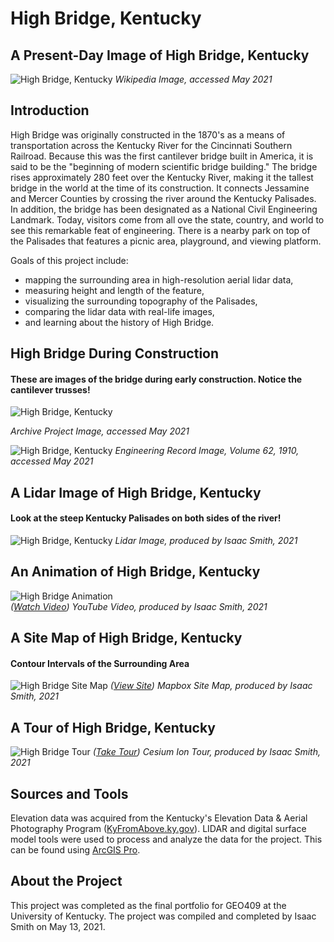 # High Bridge, Kentucky

## A Present-Day Image of High Bridge, Kentucky

![High Bridge, Kentucky](graphics/highbridgeabove.jpg)
*Wikipedia Image, accessed May 2021*

## Introduction
High Bridge was originally constructed in the 1870's as a means of transportation across the Kentucky River for the Cincinnati Southern Railroad. Because this was the first cantilever bridge built in America, it is said to be the "beginning of modern scientific bridge building."
The bridge rises approximately 280 feet over the Kentucky River, making it the tallest bridge in the world at the time of its construction. It connects Jessamine and Mercer Counties by crossing the river around the Kentucky Palisades. In addition, the bridge has been designated as a National Civil Engineering Landmark. Today, visitors come from all ove the state, country, and world to see this remarkable feat of engineering. There is a nearby park on top of the Palisades that features a picnic area, playground, and viewing platform.

Goals of this project include:
* mapping the surrounding area in high-resolution aerial lidar data,
* measuring height and length of the feature,
* visualizing the surrounding topography of the Palisades,
* comparing the lidar data with real-life images,
* and learning about the history of High Bridge.

## High Bridge During Construction

#### These are images of the bridge during early construction. Notice the cantilever trusses!

![High Bridge, Kentucky](graphics/earlybridge.jpg)

*Archive Project Image, accessed May 2021*

![High Bridge, Kentucky](graphics/highbridgeconstruction.jpg)
*Engineering Record Image, Volume 62, 1910, accessed May 2021*

## A Lidar Image of High Bridge, Kentucky

#### Look at the steep Kentucky Palisades on both sides of the river!

![High Bridge, Kentucky](graphics/highBridge.jpg)
*Lidar Image, produced by Isaac Smith, 2021*

## An Animation of High Bridge, Kentucky

![High Bridge Animation](graphics/videoanimation.jpg)    
*([Watch Video](https://www.youtube.com/watch?v=EQ29kmdPV54))*
*YouTube Video, produced by Isaac Smith, 2021*

## A Site Map of High Bridge, Kentucky

#### Contour Intervals of the Surrounding Area

![High Bridge Site Map](graphics/contour.jpg)
*([View Site](https://issm224.github.io/highbridgeky/site-map/))*
*Mapbox Site Map, produced by Isaac Smith, 2021*

## A Tour of High Bridge, Kentucky

![High Bridge Tour](graphics/cesiumion.jpg)
*([Take Tour](https://issm224.github.io/highbridgeky/tour/))*
*Cesium Ion Tour, produced by Isaac Smith, 2021*

## Sources and Tools

Elevation data was acquired from the Kentucky's Elevation Data & Aerial Photography Program ([KyFromAbove.ky.gov](http://kyfromabove.ky.gov)).
LIDAR and digital surface model tools were used to process and analyze the data for the project. This can be found using [ArcGIS Pro](https://www.esri.com/en-us/arcgis/products/arcgis-pro/resources).

## About the Project
This project was completed as the final portfolio for GEO409 at the University of Kentucky. The project was compiled and completed by Isaac Smith on May 13, 2021. 